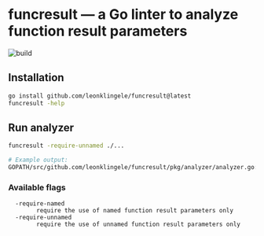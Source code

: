 # funcresult — a Go linter to analyze function result parameters

![build](https://github.com/leonklingele/funcresult/actions/workflows/build.yml/badge.svg)

## Installation

```sh
go install github.com/leonklingele/funcresult@latest
funcresult -help
```

## Run analyzer

```sh
funcresult -require-unnamed ./...

# Example output:
GOPATH/src/github.com/leonklingele/funcresult/pkg/analyzer/analyzer.go:18:13: should use unnamed result parameter
```

### Available flags

```
  -require-named
    	require the use of named function result parameters only
  -require-unnamed
    	require the use of unnamed function result parameters only
```
